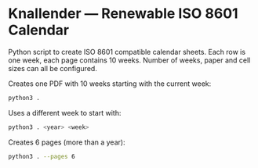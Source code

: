 # Knallender — Renewable ISO 8601 Calendar

Python script to create ISO 8601 compatible calendar sheets. Each row is one week, each page contains 10 weeks. Number of weeks, paper and cell sizes can all be configured.

Creates one PDF with 10 weeks starting with the current week:

```sh
python3 .
```

Uses a different week to start with:

```sh
python3 . <year> <week>
```

Creates 6 pages (more than a year):

```sh
python3 . --pages 6
```
